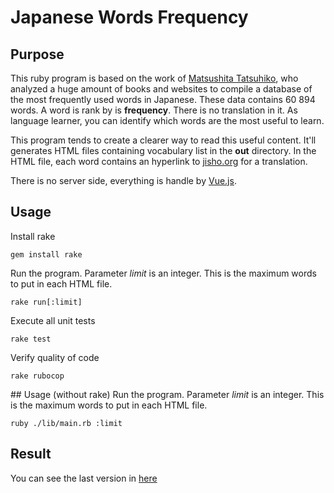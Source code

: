 # Japanese Words Frequency

## Purpose
This ruby program is based on the work of [Matsushita Tatsuhiko](http://www17408ui.sakura.ne.jp/tatsum/english/databaseE.html#vdrj), who analyzed a huge amount of books and websites to compile a database of the most frequently used words in Japanese.
These data contains 60 894 words. A word is rank by is **frequency**. There is no translation in it.
As language learner, you can identify which words are the most useful to learn.

This program tends to create a clearer way to read this useful content.
It'll generates HTML files containing vocabulary list in the **out** directory.
In the HTML file, each word contains an hyperlink to [jisho.org](https://www.jisho.org) for a translation.

There is no server side, everything is handle by [Vue.js](https://vuejs.org/).

## Usage
Install rake

    gem install rake

Run the program. Parameter *limit* is an integer. This is the maximum words to put in each HTML file.

    rake run[:limit]

Execute all unit tests

    rake test

Verify quality of code

    rake rubocop

## Usage (without rake)
Run the program. Parameter *limit* is an integer. This is the maximum words to put in each HTML file.

    ruby ./lib/main.rb :limit
## Result
You can see the last version in [here](https://quentin-moquay.github.io/japanese-words-frequency/)

